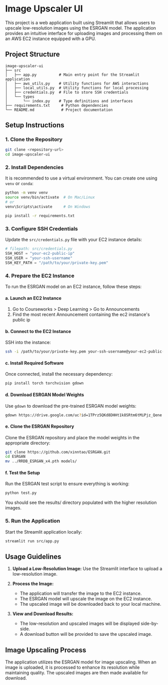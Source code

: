# Image Upscaler UI

This project is a web application built using Streamlit that allows users to upscale low-resolution images using the ESRGAN model. The application provides an intuitive interface for uploading images and processing them on an AWS EC2 instance equipped with a GPU.

## Project Structure

```
image-upscaler-ui
├── src
│   ├── app.py          # Main entry point for the Streamlit application
│   ├── aws_utils.py    # Utility functions for AWS interactions
│   ├── local_utils.py  # Utility functions for local processing
│   ├── credentials.py  # File to store SSH credentials
│   └── types
│       └── index.py    # Type definitions and interfaces
├── requirements.txt     # Python dependencies
└── README.md            # Project documentation
```

## Setup Instructions

### 1. Clone the Repository
```bash
git clone <repository-url>
cd image-upscaler-ui
```

### 2. Install Dependencies
It is recommended to use a virtual environment. You can create one using `venv` or `conda`:
```bash
python -m venv venv
source venv/bin/activate  # On Mac/Linux
# or
venv\Scripts\activate     # On Windows

pip install -r requirements.txt
```

### 3. Configure SSH Credentials
Update the `src/credentials.py` file with your EC2 instance details:
```python
# filepath: src/credentials.py
SSH_HOST = "your-ec2-public-ip"
SSH_USER = "your-ssh-username"
SSH_KEY_PATH = "/path/to/your/private-key.pem"
```

### 4. Prepare the EC2 Instance
To run the ESRGAN model on an EC2 instance, follow these steps:

#### a. Launch an EC2 Instance
1. Go to Courseworks > Deep Learning > Go to Announcements
2. Find the most recent Announcement containing the ec2 instance's public ip

#### b. Connect to the EC2 Instance
SSH into the instance: 
```bash
ssh -i /path/to/your/private-key.pem your-ssh-username@your-ec2-public-ip
```

#### c. Install Required Software
Once connected, install the necessary dependency:
```bash
pip install torch torchvision gdown
```

#### d. Download ESRGAN Model Weights
Use `gdown` to download the pre-trained ESRGAN model weights:
```bash
gdown https://drive.google.com/uc?id=1TPrz5QKd8DHHt1k8SRtm6tMiPjz_Qene -O RRDB_ESRGAN_x4.pth
```

#### e. Clone the ESRGAN Repository
Clone the ESRGAN repository and place the model weights in the appropriate directory:
```bash
git clone https://github.com/xinntao/ESRGAN.git
cd ESRGAN
mv ../RRDB_ESRGAN_x4.pth models/
```

#### f. Test the Setup
Run the ESRGAN test script to ensure everything is working:
```bash
python test.py
```
You should see the results/ directory populated with the higher resolution images. 

### 5. Run the Application
Start the Streamlit application locally:
```bash
streamlit run src/app.py
```

## Usage Guidelines

1. **Upload a Low-Resolution Image:**
   Use the Streamlit interface to upload a low-resolution image.

2. **Process the Image:**
   - The application will transfer the image to the EC2 instance.
   - The ESRGAN model will upscale the image on the EC2 instance.
   - The upscaled image will be downloaded back to your local machine.

3. **View and Download Results:**
   - The low-resolution and upscaled images will be displayed side-by-side.
   - A download button will be provided to save the upscaled image.

## Image Upscaling Process

The application utilizes the ESRGAN model for image upscaling. When an image is uploaded, it is processed to enhance its resolution while maintaining quality. The upscaled images are then made available for download.